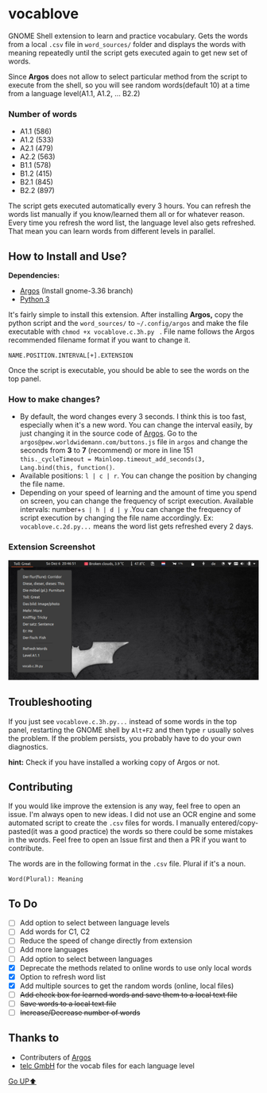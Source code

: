 # vocablove

GNOME Shell extension to learn and practice vocabulary. Gets the words from a local `.csv` file in `word_sources/` folder and displays the words with meaning repeatedly until the script gets executed again to get new set of words.

Since **Argos** does not allow to select particular method from the script to execute from the shell, so you will see random words(default 10) at a time from a language level(A1.1, A1.2, ... B2.2)

### Number of words

* A1.1 (586)
* A1.2 (533)
* A2.1 (479)
* A2.2 (563)
* B1.1 (578)
* B1.2 (415)
* B2.1 (845)
* B2.2 (897)

The script gets executed automatically every 3 hours. You can refresh the words list manually if you know/learned them all or for whatever reason. Every time you refresh the word list, the language level also gets refreshed. That mean you can learn words from different levels in parallel.

## How to Install and Use?

**Dependencies:**

* [Argos](https://github.com/rammie/argos/tree/gnome-3.36) (Install gnome-3.36 branch)
* [Python 3](https://www.python.org/)

It's fairly simple to install this extension. After installing **Argos,**  copy the python script and the `word_sources/`  to `~/.config/argos` and make the file executable with `chmod +x vocablove.c.3h.py ` . File name follows the Argos recommended filename format if you want to change it.

```
NAME.POSITION.INTERVAL[+].EXTENSION
```

Once the script is executable, you should be able to see the words on the top panel.

### How to make changes?

+ By default, the word changes every 3 seconds. I think this is too fast, especially when it's a new word. You can change the interval easily, by just changing it in the source code of [Argos](https://github.com/rammie/argos/tree/gnome-3.36). Go to the `argos@pew.worldwidemann.com/buttons.js` file in `argos` and change the seconds from **3** to **7** (recommend) or more in line 151 `this._cycleTimeout = Mainloop.timeout_add_seconds(3, Lang.bind(this, function()`.
+ Available positions: `l | c | r`. You can change the position by changing the file name.
+ Depending on your speed of learning and the amount of time you spend on screen, you can change the frequency of script execution. Available intervals:  number+`s | h | d | y` .You can change the frequency of script execution by changing the file name accordingly. Ex: `vocablove.c.2d.py...`  means the word list gets refreshed every 2 days.

### Extension Screenshot

![Sample ouut](sample_result.png)

## Troubleshooting

If you just see `vocablove.c.3h.py...`  instead of some words in the top panel, restarting the GNOME shell by `Alt+F2` and then type `r` usually solves the problem. If the problem persists, you probably have to do your own diagnostics. 

**hint:** Check if you have installed a working copy of Argos or not.

## Contributing

If you would like improve the extension is any way, feel free to open an issue. I'm always open to new ideas. I did not use an OCR engine and some automated script to create the `.csv` files for words. I manually entered/copy-pasted(it was a good practice) the words so there could be some mistakes in the words. Feel free to open an Issue first and then a PR if you want to contribute.

The words are in the following format in the `.csv` file. Plural if it's a noun.

```
Word(Plural): Meaning
```

## To Do

- [ ] Add option to select between language levels
- [ ] Add words for C1, C2
- [ ] Reduce the speed of change directly from extension
- [ ] Add more languages
- [ ] Add option to select between languages
- [x] Deprecate the methods related to online words to use only local words
- [x] Option to refresh word list
- [x] Add multiple sources to get the random words (online, local files)
- [ ] ~~Add check box for learned words and save them to a local text file~~
- [ ] ~~Save words to a local text file~~
- [ ] ~~Increase/Decrease number of words~~

## Thanks to

* Contributers of [Argos](https://github.com/rammie/argos/tree/gnome-3.36)
* [telc GmbH](https://www.telc.net/) for the vocab files for each language level

[Go UP⬆️](#vocablove)

